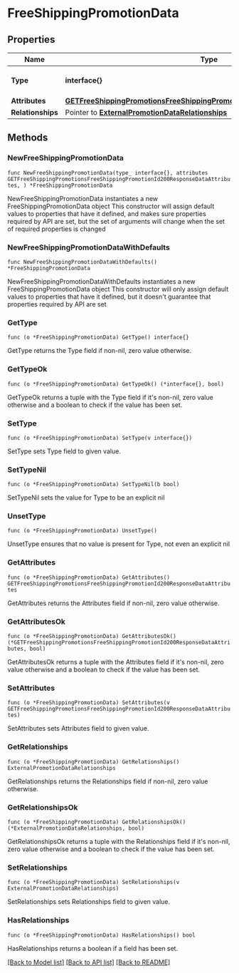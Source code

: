 # FreeShippingPromotionData

## Properties

Name | Type | Description | Notes
------------ | ------------- | ------------- | -------------
**Type** | **interface{}** | The resource&#39;s type | 
**Attributes** | [**GETFreeShippingPromotionsFreeShippingPromotionId200ResponseDataAttributes**](GETFreeShippingPromotionsFreeShippingPromotionId200ResponseDataAttributes.md) |  | 
**Relationships** | Pointer to [**ExternalPromotionDataRelationships**](ExternalPromotionDataRelationships.md) |  | [optional] 

## Methods

### NewFreeShippingPromotionData

`func NewFreeShippingPromotionData(type_ interface{}, attributes GETFreeShippingPromotionsFreeShippingPromotionId200ResponseDataAttributes, ) *FreeShippingPromotionData`

NewFreeShippingPromotionData instantiates a new FreeShippingPromotionData object
This constructor will assign default values to properties that have it defined,
and makes sure properties required by API are set, but the set of arguments
will change when the set of required properties is changed

### NewFreeShippingPromotionDataWithDefaults

`func NewFreeShippingPromotionDataWithDefaults() *FreeShippingPromotionData`

NewFreeShippingPromotionDataWithDefaults instantiates a new FreeShippingPromotionData object
This constructor will only assign default values to properties that have it defined,
but it doesn't guarantee that properties required by API are set

### GetType

`func (o *FreeShippingPromotionData) GetType() interface{}`

GetType returns the Type field if non-nil, zero value otherwise.

### GetTypeOk

`func (o *FreeShippingPromotionData) GetTypeOk() (*interface{}, bool)`

GetTypeOk returns a tuple with the Type field if it's non-nil, zero value otherwise
and a boolean to check if the value has been set.

### SetType

`func (o *FreeShippingPromotionData) SetType(v interface{})`

SetType sets Type field to given value.


### SetTypeNil

`func (o *FreeShippingPromotionData) SetTypeNil(b bool)`

 SetTypeNil sets the value for Type to be an explicit nil

### UnsetType
`func (o *FreeShippingPromotionData) UnsetType()`

UnsetType ensures that no value is present for Type, not even an explicit nil
### GetAttributes

`func (o *FreeShippingPromotionData) GetAttributes() GETFreeShippingPromotionsFreeShippingPromotionId200ResponseDataAttributes`

GetAttributes returns the Attributes field if non-nil, zero value otherwise.

### GetAttributesOk

`func (o *FreeShippingPromotionData) GetAttributesOk() (*GETFreeShippingPromotionsFreeShippingPromotionId200ResponseDataAttributes, bool)`

GetAttributesOk returns a tuple with the Attributes field if it's non-nil, zero value otherwise
and a boolean to check if the value has been set.

### SetAttributes

`func (o *FreeShippingPromotionData) SetAttributes(v GETFreeShippingPromotionsFreeShippingPromotionId200ResponseDataAttributes)`

SetAttributes sets Attributes field to given value.


### GetRelationships

`func (o *FreeShippingPromotionData) GetRelationships() ExternalPromotionDataRelationships`

GetRelationships returns the Relationships field if non-nil, zero value otherwise.

### GetRelationshipsOk

`func (o *FreeShippingPromotionData) GetRelationshipsOk() (*ExternalPromotionDataRelationships, bool)`

GetRelationshipsOk returns a tuple with the Relationships field if it's non-nil, zero value otherwise
and a boolean to check if the value has been set.

### SetRelationships

`func (o *FreeShippingPromotionData) SetRelationships(v ExternalPromotionDataRelationships)`

SetRelationships sets Relationships field to given value.

### HasRelationships

`func (o *FreeShippingPromotionData) HasRelationships() bool`

HasRelationships returns a boolean if a field has been set.


[[Back to Model list]](../README.md#documentation-for-models) [[Back to API list]](../README.md#documentation-for-api-endpoints) [[Back to README]](../README.md)


